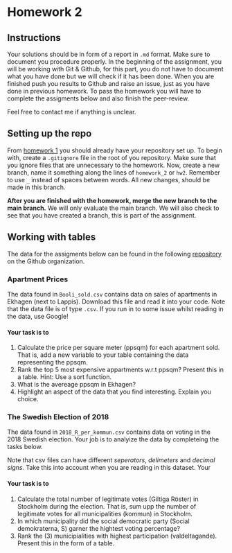 # Homework 2

## Instructions
Your solutions should be in form of a report in `.md` format. Make sure to document
you procedure properly. In the beginning of the assignment, you will be working
with Git & Github, for this part, you do not have to document what you have
done but we will check if it has been done. When you are finished push you results to Github and raise an issue,
just as you have done in previous homework. To pass the homework you will have to 
complete the assigments below and also finish the peer-review.

Feel free to contact me if anything is unclear.
## Setting up the repo 

From [homework 1](/homework/1) you should already have your repository set up. To
begin with, create a `.gitignore` file in the root of you repository. Make sure that
you ignore files that are unnecessary to the homework. Now, create a new branch, name it
something along the lines of `homework_2` or `hw2`. Remember to use `_` instead of spaces between words.
All new changes, should be made in this branch.

**After you are finished with the homework, merge the new branch to the main
branch.** We will only evaluate the main branch. We will also check to see that
you have created a branch, this is part of the assignment. 

## Working with tables
The data for the assigments below can be found in the following [repository](https://github.com/mt4007-ht23/data)
on the Github organization.

### Apartment Prices
The data found in `Booli_sold.csv` contains data on sales of apartments in Ekhagen
(next to Lappis). Download this file and read it into your code. Note that the
data file is of type `.csv`. If you run in to some issue whilst reading in the data, use Google!

#### Your task is to 
1. Calculate the price per square meter (ppsqm) for each apartment sold. That is, add a
  new variable to your table containing the data representing the ppsqm.
2. Rank the top 5 most expensive appartments w.r.t ppsqm? Present this in a
  table. Hint: Use a sort function.
3. What is the avereage ppsqm in Ekhagen?
4. Highlight an aspect of the data that you find interesting. Explain you
   choice.

### The Swedish Election of 2018
The data found in `2018_R_per_kommun.csv` contains data on voting in the 2018
Swedish election. Your job is to analyize the data by completeing the tasks below.

Note that csv files can have different *seperators*, *delimeters*
and *decimal signs*. Take this into account when you are reading in this dataset. Your

#### Your task is to 
1. Calculate the total number of legitimate votes (Giltiga Röster) in Stockholm
   during the election. That is, sum upp the number of legitimate votes for all municipalities (kommun) in
   Stockholm.
2. In which municipality did the social democratic party (Social demokraterna, S) garner the
   hightest voting percentage?
3. Rank the (3) municipialities with highest participation (valdeltagande). Present this in
   the form of a table.



